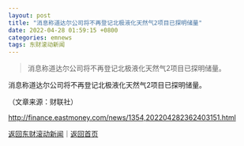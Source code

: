 ```yaml
---
layout: post
title: "消息称道达尔公司将不再登记北极液化天然气2项目已探明储量"
date: 2022-04-28 01:59:15 +0800
categories: emnews
tags: 东财滚动新闻
---
```

> 消息称道达尔公司将不再登记北极液化天然气2项目已探明储量。

<p>消息称道达尔公司将不再登记北极液化天然气2项目已探明储量。</p><p class="em_media">（文章来源：财联社）</p>

<http://finance.eastmoney.com/news/1354,202204282362403151.html>

[返回东财滚动新闻](//finews.withounder.com/emnews/)｜[返回首页](//finews.withounder.com/)